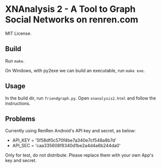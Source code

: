 XNAnalysis 2 - A Tool to Graph Social Networks on renren.com
====

MIT License.

Build
----

Run `make`.

On Windows, with py2exe we can build an executable, run `make exe`.

Usage
----

In the build dir, run `friendgraph.py`.
Open `xnanalysis2.html` and follow the instructions.

Problems
----

Currently using RenRen Android's API key and secret, as below:

* API_KEY = '5f58df0c570f4be7a340e7cf548a8b7d'
* API_SEC = 'caa335608f8340d1be2a4d4a6b244da0'

Only for test, do not distribute.
Please replace them with your own App's key and secret.
